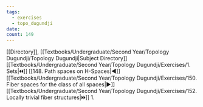 ```yaml
---
tags:
  - exercises
  - topo_dugundji
date: 
count: 149
---
```

[[Directory]], [[Textbooks/Undergraduate/Second Year/Topology Dugundji/Topology Dugundji|Subject Directory]]
[[Textbooks/Undergraduate/Second Year/Topology Dugundji/Exercises/1. Sets|🞀🞀]] [[148. Path spaces on H-Spaces|◀]] [[Textbooks/Undergraduate/Second Year/Topology Dugundji/Exercises/150. Fiber spaces for the class of all spaces|▶]] [[Textbooks/Undergraduate/Second Year/Topology Dugundji/Exercises/152. Locally trivial fiber structures|🞂🞂]]
1. 